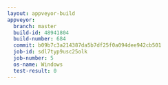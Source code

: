 ```yaml
---
layout: appveyor-build
appveyor:
  branch: master
  build-id: 48941804
  build-number: 684
  commit: b09b7c3a214387da5b7df25f0a094dee942cb501
  job-id: sdl7typ9usc25olk
  job-number: 5
  os-name: Windows
  test-result: 0
---
```

